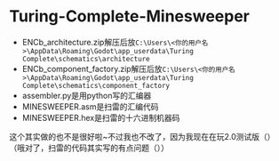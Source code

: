 # Turing-Complete-Minesweeper
* ENCb_architecture.zip解压后放`C:\Users\<你的用户名>\AppData\Roaming\Godot\app_userdata\Turing Complete\schematics\architecture`
* ENCb_component_factory.zip解压后放`C:\Users\<你的用户名>\AppData\Roaming\Godot\app_userdata\Turing Complete\schematics\component_factory`
* assembler.py是用python写的汇编器
* MINESWEEPER.asm是扫雷的汇编代码
* MINESWEEPER.hex是扫雷的十六进制机器码

这个其实做的也不是很好啦~不过我也不改了，因为我现在在玩2.0测试版（）
（哦对了，扫雷的代码其实写的有点问题（））
